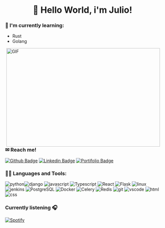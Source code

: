 <div align="center">
<h1> 🎉 Hello World, i'm Julio! </h1>
</div>

### 📖 I'm currently learning:
- Rust
- Golang

<img align="right" alt="GIF" src="https://media4.giphy.com/media/1GEATImIxEXVR79Dhk/giphy.gif?cid=ecf05e47zj7sjvbd5imqv1yvaujzcbvbqg9up5do44cbif14&rid=giphy.gif&ct=g" width="500" height="320" />

### ✉ Reach me!
[![Github Badge](https://img.shields.io/badge/GitHub-100000?style=for-the-badge&logo=github&logoColor=white&link=https://github.com/jravolio)](https://github.com/jravolio)
[![Linkedin Badge](https://img.shields.io/badge/LinkedIn-0077B5?style=for-the-badge&logo=linkedin&logoColor=white&link=https://www.linkedin.com/in/julio-cesar-junior-0042231b2/)](https://www.linkedin.com/in/julio-cesar-avolio/)
[![Portifolio Badge](https://img.shields.io/badge/website-000000?style=for-the-badge&logo=About.me&logoColor=white=https://devjravolio.com/)](https://devjravolio.com/)


### 👨‍💻 Languages and Tools:

<img src="https://img.shields.io/badge/Python-3776AB?style=for-the-badge&logo=python&logoColor=white" alt="python"><img src="https://img.shields.io/badge/Django-092E20?style=for-the-badge&logo=django&logoColor=white" alt="django">
<img src="https://img.shields.io/badge/JavaScript-323330?style=for-the-badge&logo=javascript&logoColor=F7DF1E" alt="javascript">
<img src="https://img.shields.io/badge/typescript-%23007ACC.svg?style=for-the-badge&logo=typescript&logoColor=white" alt="Typescript">
<img src="https://img.shields.io/badge/react-%2320232a.svg?style=for-the-badge&logo=react&logoColor=%2361DAFB" alt="React">
<img src="https://img.shields.io/badge/Flask-000000?style=for-the-badge&logo=flask&logoColor=white" alt="Flask">
<img src="https://img.shields.io/badge/Linux-FCC624?style=for-the-badge&logo=linux&logoColor=black" alt="linux">
<img src="https://img.shields.io/badge/jenkins-%232C5263.svg?style=for-the-badge&logo=jenkins&logoColor=white" alt="jenkins">
<img src="https://img.shields.io/badge/postgres-%23316192.svg?style=for-the-badge&logo=postgresql&logoColor=white" alt="PostgreSQL">
<img src="https://img.shields.io/badge/docker-%230db7ed.svg?style=for-the-badge&logo=docker&logoColor=white" alt="Docker">
<img src="https://img.shields.io/badge/celery-%23a9cc54.svg?style=for-the-badge&logo=celery&logoColor=ddf4a4" alt="Celery">
<img src="https://img.shields.io/badge/redis-%23DD0031.svg?style=for-the-badge&logo=redis&logoColor=white" alt="Redis">
<img src="https://img.shields.io/badge/Git-F05032?style=for-the-badge&logo=git&logoColor=white" alt="git">
<img src="https://img.shields.io/badge/Visual_Studio_Code-0078D4?style=for-the-badge&logo=visual%20studio%20code&logoColor=white" alt="vscode">
<img src="https://img.shields.io/badge/HTML5-E34F26?style=for-the-badge&logo=html5&logoColor=white" alt="html">
<img src="https://img.shields.io/badge/CSS3-1572B6?style=for-the-badge&logo=css3&logoColor=white" alt="css">

### Currently listening 🎧

[![Spotify](https://spotify-now-playing-kappa-gray.vercel.app/api/spotify)](https://open.spotify.com/user/22fpwypx3k54d2pduknpucayq)

